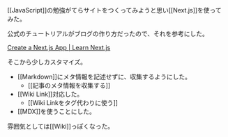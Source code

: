 [[JavaScript]]の勉強がてらサイトをつくってみようと思い[[Next.js]]を使ってみた。

公式のチュートリアルがブログの作り方だったので、それを参考にした。

[Create a Next.js App | Learn Next.js](https://nextjs.org/learn/basics/create-nextjs-app?utm_source=next-site&utm_medium=homepage-cta&utm_campaign=next-website)

そこから少しカスタマイズ。

- [[Markdown]]にメタ情報を記述せずに、収集するようにした。
  - [[記事のメタ情報を収集する]]
- [[Wiki Link]]対応した。
  - [[Wiki Linkをタグ代わりに使う]]
- [[MDX]]を使うことにした。

雰囲気としては[[Wiki]]っぽくなった。
